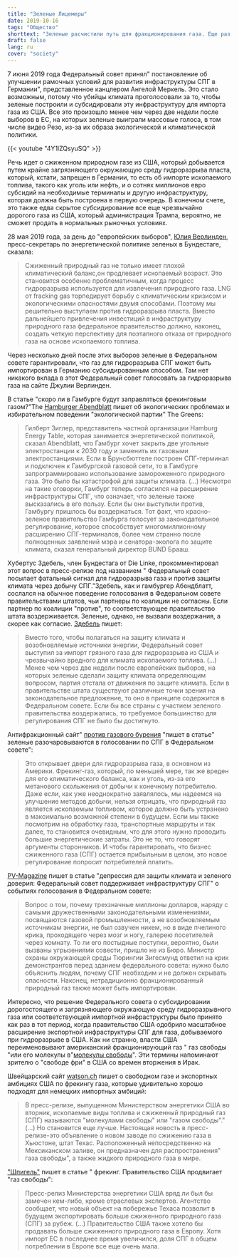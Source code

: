 ```yaml
---
title: "Зеленые Лицемеры"
date: 2019-10-16
tags: "Общество"
shorttext: "Зеленые расчистили путь для фракционирования газа. Еще раз, партия оказывается климатическим убийцей!"
draft: false
lang: ru
cover: "society"
---
```


7 июня 2019 года Федеральный совет принял" постановление об улучшении рамочных условий для развития инфраструктуры СПГ в Германии", представленное канцлером Ангелой Меркель. Это стало возможным, потому что убийцы климата проголосовали за то, чтобы зеленые построили и субсидировали эту инфраструктуру для импорта газа из США. Все это произошло менее чем через две недели после выборов в ЕС, на которых зеленые выиграли массовые голоса, в том числе видео Резо, из-за их образа экологической и климатической политики.

{{< youtube "4Y1lZQsyuSQ" >}}

Речь идет о сжиженном природном газе из США, который добывается путем крайне загрязняющего окружающую среду гидроразрыва пласта, который, кстати, запрещен в Германии, то есть об импорте ископаемого топлива, такого как уголь или нефть, и о сотнях миллионов евро субсидий на необходимые терминалы и другую инфраструктуру, которая должна быть построена в первую очередь. В конечном счете, это также едва скрытое субсидирование все еще чрезвычайно дорогого газа из США, который администрация Трампа, вероятно, не сможет продать в нормальных рыночных условиях.

28 мая 2019 года, за день до "европейских выборов", [Юлия Верлинден](https://julia-verlinden.de/detail/article/lng_verlaengert_das_fossile_zeitalter/ "LNG verlängert das fossile Zeitalter"), пресс-секретарь по энергетической политике зеленых в Бундестаге, сказала:

> Сжиженный природный газ не только имеет плохой климатический баланс,он продлевает ископаемый возраст. Это становится особенно проблематичным, когда процесс гидроразрыва используется для извлечения природного газа. LNG от fracking gas торпедирует борьбу с климатическим кризисом и экологическими опасностями двумя способами. Поэтому мы решительно выступаем против гидроразрыва пласта. Вместо дальнейшего привлечения инвестиций в инфраструктуру природного газа федеральное правительство должно, наконец, создать четкую перспективу для поэтапного отказа от природного газа на основе ископаемого топлива.

Через несколько дней после этих выборов зеленые в Федеральном совете гарантировали, что газ для гидроразрыва СПГ может быть импортирован в Германию субсидированным способом. Там нет никакого вклада в этот Федеральный совет голосовать за гидроразрыва газа на сайте Джулии Верлинден.

В статье "скоро ли в Гамбурге будут заправляться фрекинговым газом?"The [Hamburger Abendblatt](https://www.abendblatt.de/hamburg/article226242161/Wird-in-Hamburg-bald-Fracking-Gas-getankt.html "Wird in Hamburg bald Fracking-Gas getankt?") пишет об экологических проблемах и избирательном поведении "экологической партии" The Greens:

> Гилберт Зиглер, представитель частной организации Hamburg Energy Table, которая занимается энергетической политикой, сказал Abendblatt, что Гамбург хочет закрыть две угольные электростанции к 2030 году и заменить их газовыми электростанциями. Если в Брунсбюттеле построен СПГ-терминал и подключен к Гамбургской газовой сети, то в Гамбурге запрограммировано использование замороженного природного газа. Это было бы катастрофой для защиты климата. (...) Несмотря на такие оговорки, Гамбург теперь согласился на расширение инфраструктуры СПГ, что означает, что зеленые также высказались в его пользу. Если бы они выступили против, Гамбургу пришлось бы воздержаться. Тот факт, что красно-зеленое правительство Гамбурга голосует за законодательное регулирование, которое способствует многомиллионному расширению СПГ-терминалов, более чем странно после полноценных заявлений мэра и сенатора-эколога по защите климата, сказал генеральный директор BUND Брааш.

Хубертус Здебель, член Бундестага от Die Linke, прокомментировал этот вопрос в пресс-релизе под названием " Федеральный совет посылает фатальный сигнал для гидроразрыва газа и против защиты климата через добычу СПГ."Здебель, как и гамбургер Абендблатт, сослался на обычное поведение голосования в Федеральном совете правительствами штатов, чьи партнеры по коалиции не согласны. Если партнер по коалиции "против", то соответствующее правительство штата воздерживается. Зеленые, однако, не вызвали воздержания, а скорее как согласие. [Здебель](http://www.hubertus-zdebel.de/bundesrat-setzt-durch-lng-foerderung-fatales-signal-fuer-fracking-gas-und-gegen-klimaschutz/ "Bundesrat setzt durch LNG-Förderung fatales Signal für Fracking-Gas und gegen Klimaschutz") пишет:

> Вместо того, чтобы полагаться на защиту климата и возобновляемые источники энергии, Федеральный совет выступил за импорт грязного газа для гидроразрыва из США и чрезвычайно вредного для климата ископаемого топлива. (...) Менее чем через две недели после европейских выборов, на которых зеленые сделали защиту климата определяющим вопросом, партия отстала от движения по защите климата. Если в правительстве штата существуют различные точки зрения на законодательное предложение, то оно в принципе содержится в Федеральном совете. Если бы все страны с участием зеленого правительства воздержались, то требуемое большинство для регулирования СПГ не было бы достигнуто.

Антифракционный сайт" [против газового бурения](http://www.gegen-gasbohren.de/2019/06/11/gruene-enttaeuschen-bei-der-lng-abstimmung-im-bundesrat/ "GRÜNE enttäuschen bei der LNG-Abstimmung im Bundesrat") "пишет в статье" зеленые разочаровываются в голосовании по СПГ в Федеральном совете":

> Это открывает двери для гидроразрыва газа, в основном из Америки. Фрекинг-газ, который, по меньшей мере, так же вреден для его климатического баланса, как и уголь, из-за его метанового скольжения от добычи к конечному потребителю. Даже если, как уже неоднократно заявлялось, мы надеемся на улучшение методов добычи, нельзя отрицать, что природный газ является ископаемым топливом, которое должно быть устранено в максимально возможной степени в будущем. Если мы также посмотрим на обработку газа, транспортные маршруты и так далее, то становится очевидным, что для этого нужно проводить большие энергетические затраты. Это не то, что говорят аргументы сторонников. И чтобы гарантировать, что бизнес сжиженного газа (СПГ) остается прибыльным в целом, это новое регулирование попросит потребителей платить.

[PV-Magazine](https://www.pv-magazine.de/2019/06/11/niederschmetternd-fuer-klimaschutz-und-gruene-glaubwuerdigkeit-bundesrat-befuerwortet-lng-infrastruktur/ "Niederschmetternd für Klimaschutz und Grüne Glaubwürdigkeit: Bundesrat befürwortet LNG-Infrastruktur") пишет в статье "депрессия для защиты климата и зеленого доверия: Федеральный совет поддерживает инфраструктуру СПГ" о событиях голосования в Федеральном совете: 

> Вопрос о том, почему трехзначные миллионы долларов, наряду с самыми дружественными законодательными изменениями, посвящаются газовой промышленности, а не возобновляемым источникам энергии, не был озвучен никем, но в виде пчелиного крика, проходящего через мозг и ногу, галерею посетителей через комнату. То ли его постыдные поступки, вероятно, были вызваны угрызениями совести, пришло не из Бюро. Министр охраны окружающей среды Тюрингии Зигесмунд ответил на крик демонстрантов перед зданием федерального совета: нужно было объяснить людям, почему СПГ необходим и не должен скрывать опасности. Наконец, нетрадиционно фракционированный природный газ также может быть импортирован.

Интересно, что решение Федерального совета о субсидировании дорогостоящего и загрязняющего окружающую среду гидроразрывного газа или соответствующей импортной инфраструктуры было принято как раз в тот период, когда правительство США одобрило масштабное расширение экспортной инфраструктуры СПГ для газа, добываемого при гидроразрыве в США. Как ни странно, власти США переименовывают американский фракционирующий газ " газ свободы "или его молекулы в"[молекулы свободы](https://www.sciencealert.com/us-department-of-energy-is-now-referring-to-natural-gas-as-freedom-gas "Natural Gas Is Now Being Referred to as 'Freedom Gas' by The US Department of Energy")". Эти термины напоминают зрителю о "свободе фри" в США со времен вторжения в Ирак.

Швейцарский сайт [watson.ch](https://www.watson.ch/international/usa/639188222-die-trump-regierung-hat-erdgas-umbenannt-es-heisst-jetzt-freedom-gas "Trump-Regierung nennt Erdgas jetzt 'Freiheits-Gas' – wir hätten da noch ein paar Ideen") пишет о свободном газе и экспортных амбициях США по фрекингу газа, которые удивительно хорошо подходят для немецких импортных амбиций:

> В пресс-релизе, выпущенном Министерством энергетики США во вторник, ископаемые виды топлива и сжиженный природный газ (СПГ) называются "молекулами свободы" или "газом свободы"."(...) Но становится еще лучше. Настоящая новость в пресс-релизе-это объявление о новом заводе по сжижению газа в Хьюстоне, штат Техас. Расположенный непосредственно на Мексиканском заливе, он предназначен для распространения" газа свободы", а также жидкого природного газа в мире.

["Шпигель"](https://www.spiegel.de/wirtschaft/unternehmen/fracking-gas-us-regierung-wirbt-fuer-freiheitsgas-a-1270061.html "US-Regierung wirbt für 'Freiheitsgas'") пишет в статье " фрекинг. Правительство США продвигает "газ свободы":

> Пресс-релиз Министерства энергетики США вряд ли был бы замечен кем-либо, кроме отраслевых экспертов. Агентство сообщает, что новый объект на побережье Техаса позволит в будущем экспортировать больше сжиженного природного газа (СПГ) за рубеж. (...) Правительство США также хотело бы продавать больше сжиженного природного газа в Европу. Хотя импорт ЕС в последнее время увеличился, доля СПГ в общем потреблении в Европе все еще очень мала.

